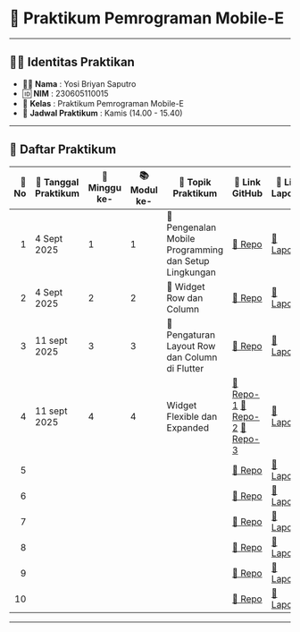 # 📱 Praktikum Pemrograman Mobile-E

---

## 👨‍🎓 Identitas Praktikan
- 🧑‍💻 **Nama**  : Yosi Briyan Saputro  
- 🆔 **NIM**   : 230605110015  
- 🏫 **Kelas** : Praktikum Pemrograman Mobile-E  
- 📅 **Jadwal Praktikum** : Kamis (14.00 - 15.40)  

---

## 📑 Daftar Praktikum

| 🔢 No | 📆 Tanggal Praktikum | 📅 Minggu ke- | 📚 Modul ke- | 📝 Topik Praktikum        | 🔗 Link GitHub | 📄 Link Laporan |
|------:|----------------------|---------------|--------------|---------------------------|----------------|-----------------|
| 1     | 4 Sept 2025         | 1             | 1            | 🚀 Pengenalan Mobile Programming dan Setup Lingkungan | [📂 Repo](https://github.com/YosiBriyanSaputro/PrakMobile_1_Pengenalan-Mobile-Programming-dan-Setup-Lingkungan) | [📑 Laporan](https://drive.google.com/file/d/1wvVJ9ShcTCiftRmaijc7SM-Ta2a9BtXo/view?usp=sharing) |
| 2     | 4 Sept 2025         | 2              | 2            | 🚀 Widget Row dan Column     | [📂 Repo](https://github.com/YosiBriyanSaputro/PrakMobile_2_Widget-Row-dan-Column)   | [📑 Laporan](https://drive.google.com/file/d/14W7_yonL5ia4OM4Nw84U5pXeuZEBEzX3/view?usp=sharing) |
| 3     |  11 sept 2025        |  3         | 3          | 🚀 Pengaturan Layout Row dan Column di Flutter | [📂 Repo](https://github.com/YosiBriyanSaputro/PrakMobile_3_Pengaturan-Layout-Row-dan-Column-di-Flutter)   | [📑 Laporan](https://drive.google.com/file/d/1MGPNaX3I6DdJW4KaIeJLuWqNIJIHsRUJ/view?usp=sharing) |
| 4     | 11 sept 2025              |   4            |  4            | Widget Flexible dan Expanded             | [📂 Repo-1](https://github.com/YosiBriyanSaputro/PrakMobile_4-1_Widget-Flexible-dan-Expanded) [📂 Repo-2](https://github.com/YosiBriyanSaputro/PrakMobile_4-2_Widget-Flexible-dan-Expanded) [📂 Repo-3](https://github.com/YosiBriyanSaputro/PrakMobile_4-3_Widget-Flexible-dan-Expanded)  | [📑 Laporan](https://drive.google.com/file/d/12VI_7SZV0qoFM9j4vpL6nnBxUf5DQgAB/view?usp=sharing) |
| 5     |                      |               |              |                           | [📂 Repo]()   | [📑 Laporan]() |
| 6     |                      |               |              |                           | [📂 Repo]()   | [📑 Laporan]() |
| 7     |                      |               |              |                           | [📂 Repo]()   | [📑 Laporan]() |
| 8     |                      |               |              |                           | [📂 Repo]()   | [📑 Laporan]() |
| 9     |                      |               |              |                           | [📂 Repo]()   | [📑 Laporan]() |
| 10     |                      |               |              |                           | [📂 Repo]()   | [📑 Laporan]() |


---


